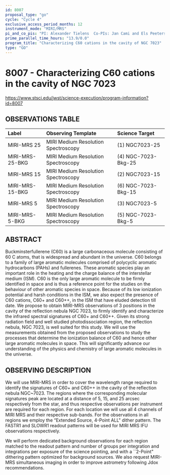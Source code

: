 ```yaml
---
id: 8007
proposal_type: "go"
cycle: "Cycle 4"
exclusive_access_period_months: 12
instrument_mode: "MIRI/MRS"
pi_and_co_pis: "PI: Alexander Tielens  Co-PIs: Jan Cami and Els Peeters"
prime_parallel_time_hours: "13.9/0.0"
program_title: "Characterizing C60 cations in the cavity of NGC 7023"
type: "GO"
---
```

# 8007 - Characterizing C60 cations in the cavity of NGC 7023
https://www.stsci.edu/jwst/science-execution/program-information?id=8007
## OBSERVATIONS TABLE
| Label             | Observing Template               | Science Target       |
| :---------------- | :------------------------------- | :------------------- |
| MIRI-MRS 25       | MIRI Medium Resolution Spectroscopy | (1) NGC7023-25       |
| MIRI-MRS-25-BKG   | MIRI Medium Resolution Spectroscopy | (4) NGC-7023-Bkg-25  |
| MIRI-MRS 15       | MIRI Medium Resolution Spectroscopy | (2) NGC7023-15       |
| MIRI-MRS-15-BKG   | MIRI Medium Resolution Spectroscopy | (6) NGC-7023-Bkg-15  |
| MIRI-MRS 5        | MIRI Medium Resolution Spectroscopy | (3) NGC7023-5        |
| MIRI-MRS-5-BKG    | MIRI Medium Resolution Spectroscopy | (5) NGC-7023-Bkg-5   |

## ABSTRACT

Buckminsterfullerene (C60) is a large carbonaceous molecule consisting of 60 C atoms, that is widespread and abundant in the universe. C60 belongs to a family of large aromatic molecules comprised of polycyclic aromatic hydrocarbons (PAHs) and fullerenes. These aromatic species play an important role in the heating and the charge balance of the interstellar medium (ISM). C60 is the only large aromatic molecule to be firmly identified in space and is thus a reference point for the studies on the behaviour of other aromatic species in space. Because of its low ionization potential and harsh conditions in the ISM, we also expect the presence of C60 cations, C60+ and C60++, in the ISM that have eluded detection till date. We propose to obtain MIRI-MRS observations of 3 positions in the cavity of the reflection nebula NGC 7023, to firmly identify and characterize the infrared spectral signatures of C60+ and C60++. Given its strong radiation field and well studied photodissociation region, the reflection nebula, NGC 7023, is well suited for this study. We will use the measurements obtained from the proposed observations to study the processes that determine the ionization balance of C60 and hence other large aromatic molecules in space. This will significantly advance our understanding of the physics and chemistry of large aromatic molecules in the universe.

## OBSERVING DESCRIPTION

We will use MIRI-MRS in order to cover the wavelength range required to identify the signatures of C60+ and C60++ in the cavity of the reflection nebula NGC~7023. The regions where the corresponding molecular signatures peak are located at a distance of 5, 15, and 25 arcsec respectively from the star, and thus respective observations per instrument are required for each region. For each location we will use all 4 channels of MIRI MRS and their respective sub-bands. For the observations in all regions we employ the “Extended Source, 4-Point ALL" dither pattern. The FASTR1 and SLOWR1 readout patterns will be used for MIRI MRS IFU observations respectively.

We will perform dedicated background observations for each region matched to the readout pattern and number of groups per integration and integrations per exposure of the science pointing, and with a ``2-Point" dithering pattern optimized for background sources. We also request MIRI-MRS simultaneous imaging in order to improve astrometry following Jdox recommendations.